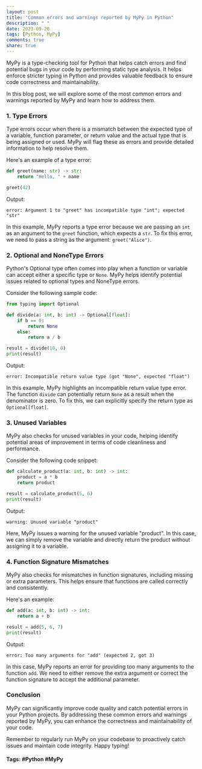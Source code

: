 ```yaml
---
layout: post
title: "Common errors and warnings reported by MyPy in Python"
description: " "
date: 2023-09-20
tags: [Python, MyPy]
comments: true
share: true
---
```


MyPy is a type-checking tool for Python that helps catch errors and find potential bugs in your code by performing static type analysis. It helps enforce stricter typing in Python and provides valuable feedback to ensure code correctness and maintainability.

In this blog post, we will explore some of the most common errors and warnings reported by MyPy and learn how to address them.

### 1. Type Errors

Type errors occur when there is a mismatch between the expected type of a variable, function parameter, or return value and the actual type that is being assigned or used. MyPy will flag these as errors and provide detailed information to help resolve them.

Here's an example of a type error:

```python
def greet(name: str) -> str:
    return "Hello, " + name

greet(42)
```

Output:
```
error: Argument 1 to "greet" has incompatible type "int"; expected "str"
```

In this example, MyPy reports a type error because we are passing an `int` as an argument to the `greet` function, which expects a `str`. To fix this error, we need to pass a string as the argument: `greet("Alice")`.

### 2. Optional and NoneType Errors

Python's Optional type often comes into play when a function or variable can accept either a specific type or `None`. MyPy helps identify potential issues related to optional types and NoneType errors.

Consider the following sample code:

```python
from typing import Optional

def divide(a: int, b: int) -> Optional[float]:
    if b == 0:
        return None
    else:
        return a / b

result = divide(10, 0)
print(result)
```

Output:
```
error: Incompatible return value type (got "None", expected "float")
```

In this example, MyPy highlights an incompatible return value type error. The function `divide` can potentially return `None` as a result when the denominator is zero. To fix this, we can explicitly specify the return type as `Optional[float]`.

### 3. Unused Variables

MyPy also checks for unused variables in your code, helping identify potential areas of improvement in terms of code cleanliness and performance.

Consider the following code snippet:

```python
def calculate_product(a: int, b: int) -> int:
    product = a * b
    return product

result = calculate_product(5, 6)
print(result)
```

Output:
```
warning: Unused variable "product"
```

Here, MyPy issues a warning for the unused variable "product". In this case, we can simply remove the variable and directly return the product without assigning it to a variable.

### 4. Function Signature Mismatches

MyPy also checks for mismatches in function signatures, including missing or extra parameters. This helps ensure that functions are called correctly and consistently.

Here's an example:

```python
def add(a: int, b: int) -> int:
    return a + b

result = add(5, 6, 7)
print(result)
```

Output:
```
error: Too many arguments for "add" (expected 2, got 3)
```

In this case, MyPy reports an error for providing too many arguments to the function `add`. We need to either remove the extra argument or correct the function signature to accept the additional parameter.

### Conclusion

MyPy can significantly improve code quality and catch potential errors in your Python projects. By addressing these common errors and warnings reported by MyPy, you can enhance the correctness and maintainability of your code.

Remember to regularly run MyPy on your codebase to proactively catch issues and maintain code integrity. Happy typing!

#### Tags: #Python #MyPy